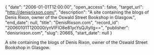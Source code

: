 {
  "date": "2006-01-01T12:00:00", 
  "open_access": false, 
  "target_url": "http://denisrixson.com/", 
  "description": "A site containing the blogs of Denis Rixon, owner of the Oswald Street Bookshop in Glasgow.", 
  "end_date": null, 
  "title": "DenisRixson.com", 
  "record_id": "20060101T120000/ynVIFlO8e81ycYsQJIylIg==", 
  "publisher": "denisrixson.com", 
  "slug": 20665, 
  "start_date": null
}

A site containing the blogs of Denis Rixon, owner of the Oswald Street Bookshop in Glasgow.